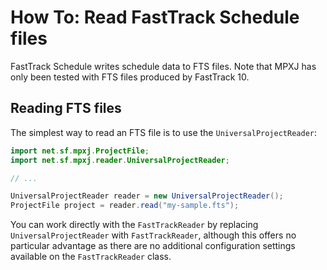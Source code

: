 # How To: Read FastTrack Schedule files
FastTrack Schedule writes schedule data to FTS files. Note that MPXJ has only
been tested with FTS files produced by FastTrack 10.

## Reading FTS files
The simplest way to read an FTS file is to use the `UniversalProjectReader`:

```java
import net.sf.mpxj.ProjectFile;
import net.sf.mpxj.reader.UniversalProjectReader;

// ...

UniversalProjectReader reader = new UniversalProjectReader();
ProjectFile project = reader.read("my-sample.fts");
```

You can work directly with the `FastTrackReader` by replacing
`UniversalProjectReader` with `FastTrackReader`, although this offers no
particular advantage as there are no additional configuration settings available
on the `FastTrackReader` class.

